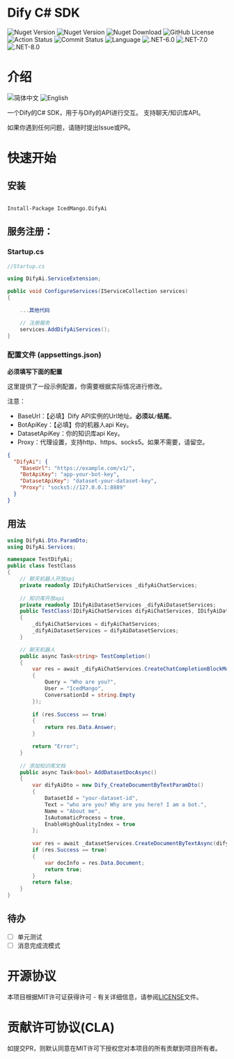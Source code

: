 # Dify C# SDK

![Nuget Version](https://img.shields.io/badge/OpenSource-Github-blue)
![Nuget Version](https://img.shields.io/nuget/v/IcedMango.DifyAi)
![Nuget Download](https://img.shields.io/nuget/dt/IcedMango.DifyAi)
![GitHub License](https://img.shields.io/github/license/IcedMango/DifyAi-csharp-sdk)
![Action Status](https://img.shields.io/github/actions/workflow/status/IcedMango/DifyAi-csharp-sdk/publishNuGet.yml)
![Commit Status](https://img.shields.io/github/commit-activity/m/IcedMango/DifyAi-csharp-sdk?labelColor=%20%2332b583&color=%20%2312b76a)
![Language](https://img.shields.io/github/languages/top/IcedMango/DifyAi-csharp-sdk)
![.NET-6.0](https://img.shields.io/badge/.NET-6.0-blue)
![.NET-7.0](https://img.shields.io/badge/.NET-7.0-blue)
![.NET-8.0](https://img.shields.io/badge/.NET-8.0-blue)

# 介绍

![简体中文](https://img.shields.io/badge/简体中文-green)
![English](https://img.shields.io/badge/English-red)

一个Dify的C# SDK，用于与Dify的API进行交互。 支持聊天/知识库API。

如果你遇到任何问题，请随时提出Issue或PR。

# 快速开始

## 安装

```

Install-Package IcedMango.DifyAi

```

## 服务注册：

### Startup.cs

```csharp
//Startup.cs

using DifyAi.ServiceExtension;

public void ConfigureServices(IServiceCollection services)
{

    ...其他代码

    // 注册服务
    services.AddDifyAiServices();
}

```

### 配置文件 (appsettings.json)

**必须填写下面的配置**

这里提供了一段示例配置，你需要根据实际情况进行修改。

注意：

- BaseUrl：【必填】Dify API实例的Url地址。**必须以`/`结尾**。
- BotApiKey：【必填】你的机器人api Key。
- DatasetApiKey：你的知识库api Key。
- Proxy：代理设置，支持http、https、socks5。如果不需要，请留空。

```json
{
  "DifyAi": {
    "BaseUrl": "https://example.com/v1/",
    "BotApiKey": "app-your-bot-key",
    "DatasetApiKey": "dataset-your-dataset-key",
    "Proxy": "socks5://127.0.0.1:8889"
  }
}
```

## 用法

```csharp
using DifyAi.Dto.ParamDto;
using DifyAi.Services;

namespace TestDifyAi;
public class TestClass
{
    // 聊天机器人开放api
    private readonly IDifyAiChatServices _difyAiChatServices;
    
    // 知识库开放api
    private readonly IDifyAiDatasetServices _difyAiDatasetServices;
    public TestClass(IDifyAiChatServices difyAiChatServices, IDifyAiDatasetServices difyAiDatasetServices)
    {
        _difyAiChatServices = difyAiChatServices;
        _difyAiDatasetServices = difyAiDatasetServices;
    }

    // 聊天机器人
    public async Task<string> TestCompletion()
    {
        var res = await _difyAiChatServices.CreateChatCompletionBlockModeAsync(new Dify_CreateChatCompletionParamDto()
        {
            Query = "Who are you?",
            User = "IcedMango",
            ConversationId = string.Empty
        });
        
        if (res.Success == true)
        {
            return res.Data.Answer;
        }

        return "Error";
    }
    
    // 添加知识库文档
    public async Task<bool> AddDatasetDocAsync()
    {
        var difyAiDto = new Dify_CreateDocumentByTextParamDto() 
        {
            DatasetId = "your-dataset-id",
            Text = "who are you? Why are you here? I am a bot.",
            Name = "About me",
            IsAutomaticProcess = true,
            EnableHighQualityIndex = true
        };
        
        var res = await _datasetServices.CreateDocumentByTextAsync(difyAiDto);
        if (res.Success == true)
        {
            var docInfo = res.Data.Document;
            return true;
        }
        return false;
    }
}
```


## 待办
- [ ] 单元测试
- [ ] 消息完成流模式

# 开源协议

本项目根据MIT许可证获得许可 - 有关详细信息，请参阅[LICENSE](./LICENSE)文件。

# 贡献许可协议(CLA)

如提交PR，则默认同意在MIT许可下授权您对本项目的所有贡献到项目所有者。